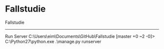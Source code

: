 Fallstudie
==========

Fallstudie

***
Run Server C:\Users\eim\Documents\GitHub\Fallstudie [master +0 ~2 -0]> C:\Python27\python.exe .\manage.py runserver